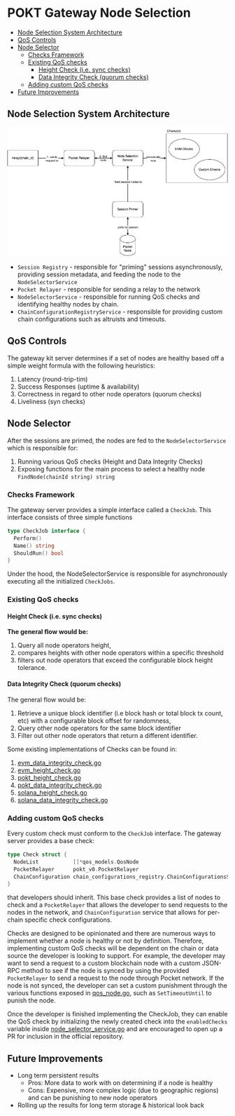 # POKT Gateway Node Selection <!-- omit in toc -->

- [Node Selection System Architecture](#node-selection-system-architecture)
- [QoS Controls](#qos-controls)
- [Node Selector](#node-selector)
  - [Checks Framework](#checks-framework)
  - [Existing QoS checks](#existing-qos-checks)
    - [Height Check (i.e. sync checks)](#height-check-ie-sync-checks)
    - [Data Integrity Check (quorum checks)](#data-integrity-check-quorum-checks)
  - [Adding custom QoS checks](#adding-custom-qos-checks)
- [Future Improvements](#future-improvements)

## Node Selection System Architecture

![gateway-server-node-selection-system.png](resources/gateway-server-node-selection-system.png)

- `Session Registry` - responsible for "priming" sessions asynchronously, providing session metadata, and feeding the node to the `NodeSelectorService`
- `Pocket Relayer` - responsible for sending a relay to the network
- `NodeSelectorService` - responsible for running QoS checks and identifying healthy nodes by chain.
- `ChainConfigurationRegistryService` - responsible for providing custom chain configurations such as altruists and timeouts.

## QoS Controls

The gateway kit server determines if a set of nodes are healthy based off a simple weight formula with the following
heuristics:

1. Latency (round-trip-tim)
2. Success Responses (uptime & availability)
3. Correctness in regard to other node operators (quorum checks)
4. Liveliness (syn checks)

## Node Selector

After the sessions are primed, the nodes are fed to the `NodeSelectorService` which is responsible for:

1. Running various QoS checks (Height and Data Integrity Checks)
2. Exposing functions for the main process to select a healthy node `FindNode(chainId string) string`

### Checks Framework

The gateway server provides a simple interface called a `CheckJob`. This interface consists of three simple functions

```go
type CheckJob interface {
  Perform()
  Name() string
  ShouldRun() bool
}
```

Under the hood, the NodeSelectorService is responsible for asynchronously executing all the initialized `CheckJobs`.

### Existing QoS checks

#### Height Check (i.e. sync checks)

**The general flow would be:**

1. Query all node operators height,
2. compares heights with other node operators within a specific threshold
3. filters out node operators that exceed the configurable block height tolerance.

#### Data Integrity Check (quorum checks)

The general flow would be:

1. Retrieve a unique block identifier (i.e block hash or total block tx count, etc) with a configurable block offset for randomness,
2. Query other node operators for the same block identifier
3. Filter out other node operators that return a different identifier.

Some existing implementations of Checks can be found in:

1. [evm_data_integrity_check.go](../internal/node_selector_service/checks/evm_data_integrity_check/evm_data_integrity_check.go)
2. [evm_height_check.go](../internal/node_selector_service/checks/evm_height_check/evm_height_check.go)
3. [pokt_height_check.go](../internal/node_selector_service/checks/pokt_height_check/pokt_height_check.go)
4. [pokt_data_integrity_check.go](../internal/node_selector_service/checks/pokt_data_integrity_check/pokt_data_integrity_check.go)
5. [solana_height_check.go](../internal/node_selector_service/checks/solana_height_check/solana_height_check.go)
6. [solana_data_integrity_check.go](../internal/node_selector_service/checks/solana_data_integrity_check/solana_data_integrity_check.go)

### Adding custom QoS checks

Every custom check must conform to the `CheckJob` interface. The gateway server provides a base check:

```go
type Check struct {
  NodeList           []*qos_models.QosNode
  PocketRelayer      pokt_v0.PocketRelayer
  ChainConfiguration chain_configurations_registry.ChainConfigurationsService
}
```

that developers should inherit. This base check provides a list of nodes to check and a `PocketRelayer` that allows the developer to send requests to the nodes in the network, and `ChainConfiguration` service that allows for per-chain specific check configurations.

Checks are designed to be opinionated and there are numerous ways to implement whether a node is healthy or not by definition. Therefore, implementing custom QoS checks will be dependent on the chain or data source the developer is looking to support. For example, the developer may want to send a request to a custom blockchain node with a custom JSON-RPC method to see if the node is synced by using the provided `PocketRelayer` to send a request to the node through Pocket network.
If the node is not synced, the developer can set a custom punishment through the various functions exposed in [qos_node.go](../internal/node_selector_service/models/qos_node.go), such as `SetTimeoutUntil` to punish the node.

Once the developer is finished implementing the CheckJob, they can enable the QoS check by initializing the newly created check into the `enabledChecks` variable inside [node_selector_service.go](../internal/node_selector_service/node_selector_service.go) and are encouraged to open up a PR for inclusion in the official repository.

## Future Improvements

- Long term persistent results
  - Pros: More data to work with on determining if a node is healthy
  - Cons: Expensive, more complex logic (due to geographic regions) and can be punishing to new node operators
- Rolling up the results for long term storage & historical look back
